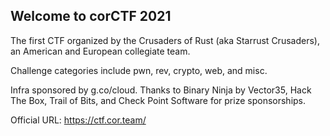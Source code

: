 
## Welcome to corCTF 2021

The first CTF organized by the Crusaders of Rust (aka Starrust Crusaders), an American and European collegiate team.

Challenge categories include pwn, rev, crypto, web, and misc.

Infra sponsored by g.co/cloud. Thanks to Binary Ninja by Vector35, Hack The Box, Trail of Bits, and Check Point Software for prize sponsorships.

Official URL: https://ctf.cor.team/